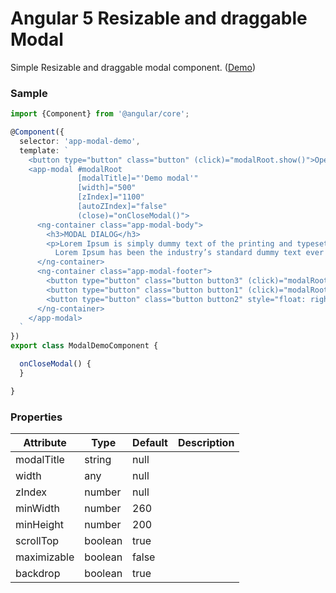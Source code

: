 # Angular 5 Resizable and draggable Modal

Simple Resizable and draggable modal component.
 (<a target="_blank" href="https://mazdik.github.io/ng-modal/">Demo</a>) 

### Sample
```typescript
import {Component} from '@angular/core';

@Component({
  selector: 'app-modal-demo',
  template: `
    <button type="button" class="button" (click)="modalRoot.show()">Open modal</button>
    <app-modal #modalRoot
               [modalTitle]="'Demo modal'"
               [width]="500"
               [zIndex]="1100"
               [autoZIndex]="false"
               (close)="onCloseModal()">
      <ng-container class="app-modal-body">
        <h3>MODAL DIALOG</h3>
        <p>Lorem Ipsum is simply dummy text of the printing and typesetting industry.
          Lorem Ipsum has been the industry’s standard dummy text ever since the 1500s.</p>
      </ng-container>
      <ng-container class="app-modal-footer">
        <button type="button" class="button button3" (click)="modalRoot.hide()">Delete</button>
        <button type="button" class="button button1" (click)="modalRoot.hide()">Save</button>
        <button type="button" class="button button2" style="float: right;" (click)="modalRoot.hide()">Close</button>
      </ng-container>
    </app-modal>
  `
})
export class ModalDemoComponent {

  onCloseModal() {
  }

}
```

### Properties

| Attribute        | Type       | Default | Description |
|------------------|------------|---------|-------------|
| modalTitle       | string     | null    |             |
| width            | any        | null    |             |
| zIndex           | number     | null    |             |
| minWidth         | number     | 260     |             |
| minHeight        | number     | 200     |             |
| scrollTop        | boolean    | true    |             |
| maximizable      | boolean    | false   |             |
| backdrop         | boolean    | true    |             |
